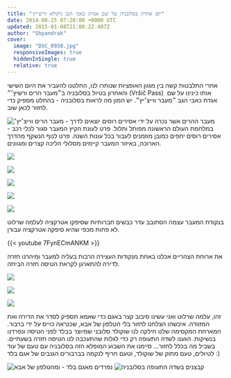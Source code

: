 ```yaml
---
title: "יום אחרון בסלובניה על שם אגדת כאבי הגב ניקולא ווייצ׳יץ׳"
date: 2014-08-25 07:20:00 +0000 UTC
updated: 2015-01-08T21:08:22.407Z
author: "Shpandrak"
cover:
  image: "DSC_0938.jpg"
  responsiveImages: true
  hiddenInSingle: true
  relative: true
---
```


אחרי התלבטות קשה בין מגוון האופציות שנותרו לנו, החלטנו להעביר את היום השישי והאחרון בטיול בסלובניה ב״מעבר הרים ורשיץ׳״ (Vršič Pass)  אותו כינינו על שם אגדת כאבי הגב ״מעבר ווייצ׳יץ״. יש המון מה לראות בסלובניה - בהחלט מספיק כדי לחזור לכאן שוב.

![](20140825_093350.jpg "יוצאים לדרך - מעבר הרים ווייצ׳יץ׳")
מעבר ההרים אשר נכרה על ידי אסירים רוסים במלחמת העולם הראשונה מפותל ותלול. פרט לעונת הקיץ המעבר סגור לכלי רכב - אסירים רוסים יחפים כמובן מוזמנים לעבור בכל עונות השנה. פרט לנוף הנשקף מהדרך הארוכה, באיזור המעבר קיימים מסלולי הליכה קצרים ומגוונים.

![](DSC_0560.jpg)

![](14904798509_19fed05021.jpg)

![](15088477841_7756053da0.jpg)

![](15068509496_275a516e0c.jpg)

![](15088482071_bda5c5843c.jpg)

בנקודת המעבר עצמה הסתובב עדר כבשים חברותיות שסיפקו אטרקציה לעלמה שרלוט לא פחות מכפי שהיא סיפקה אטרקציה עבורן.

{{< youtube 7FynECmANKM >}}

את ארוחת הצהריים אכלנו באחת מנקודות העצירה הרבות בעליה למעבר ומיהרנו חזרה לדירה להתארגן לקראת הטיסה חזרה הביתה.

![](14904975707_7d0347de68.jpg)

![](15088530821_10199acfc6.jpg)

![](15091193012_c5335ae067.jpg)

זהו, עלמה שרלוט ואני עשינו סיבוב קצר באגם כדי שאמא תספיק לסדר את הדירה ואת המזוודה. איכשהו הצלחנו לחזור בלי הטלפון של אבא, שכנראה כוייס על ידי ברבור. המארחת המקסימה שלנו חילקה לנו שוקולד סלובני שמיוצר בבלד לפני הטיסה ונפרדנו בנשיקות. הגענו לשדה התעופה רק כדי לגלות שהתעכבה לנו הטיסה חזרה בשעתיים. בשביל מה בכלל לחזור... סיימנו את השבוע המופלא הזה בסלובניה עם טעם של עוד לטיולים, טעם מתוק של שוקולד, וטעם חריף לנקמה בברבורים הגנבים של אגם בלד :)

![](DSC_0938.jpg "נפרדים מאגם בלד - ומהטלפון של אבא")
![](20140825_223406.jpg "קבצנים בשדה התעופה בסלובניה")
